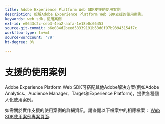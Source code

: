 ```yaml
---
title: Adobe Experience Platform Web SDK支援的使用案例
description: 瞭解Adobe Experience Platform Web SDK支援的使用案例。
keywords: web sdk；使用案例
exl-id: e0643c2c-ceb3-4ea2-aafa-1e18e0c66453
source-git-commit: b6e084d2beed58339191b53d0f97b93943154f7c
workflow-type: tm+mt
source-wordcount: '79'
ht-degree: 0%

---
```


# 支援的使用案例

Adobe Experience Platform Web SDK可搭配其他Adobe解決方案(例如Adobe Analytics、Audience Manager、Target和Experience Platform)，提供各種個人化使用案例。

如需關於實作支援的使用案例的詳細資訊，請查閱以下檔案中的相應檔案： [Web SDK使用案例專案頁面](https://github.com/orgs/adobe/projects/18/views/1).
